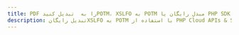 ---title: PDF را به  تبدیل کنیدPOTM، XSLFO به POTM مبدل رایگان یا PHP SDKdescription: تبدیل رایگانXSLFO به POTM با استفاده از PHP Cloud APIs & SDK همچنین اسناد PDF را در Cloud ایجاد، ویرایش و رندر کنید.---